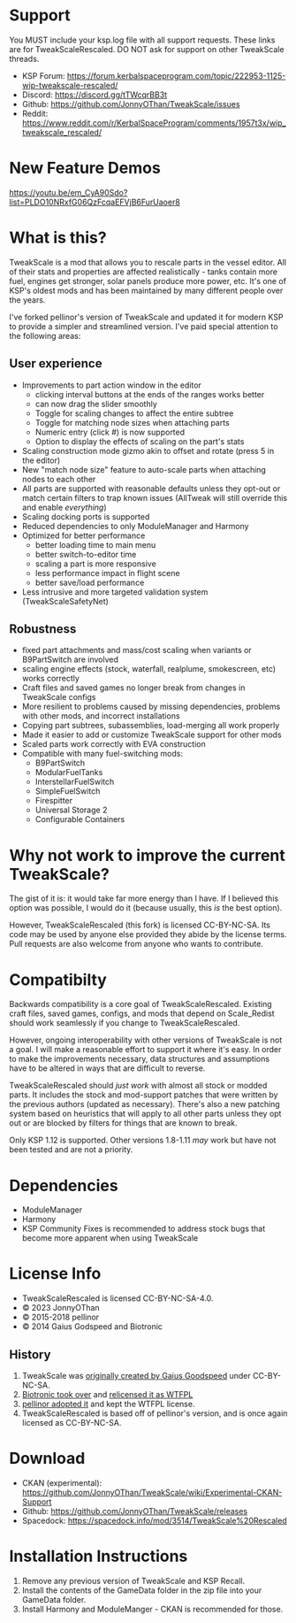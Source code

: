 # Support

You MUST include your ksp.log file with all support requests.  These links are for TweakScaleRescaled.  DO NOT ask for support on other TweakScale threads.

* KSP Forum: https://forum.kerbalspaceprogram.com/topic/222953-1125-wip-tweakscale-rescaled/
* Discord: https://discord.gg/tTWcqrBB3t
* Github: https://github.com/JonnyOThan/TweakScale/issues
* Reddit: https://www.reddit.com/r/KerbalSpaceProgram/comments/1957t3x/wip_tweakscale_rescaled/

# New Feature Demos

https://youtu.be/em_CyA90Sdo?list=PLDO10NRxfG06QzFcqaEFVjB6FurUaoer8

# What is this?

TweakScale is a mod that allows you to rescale parts in the vessel editor.  All of their stats and properties are affected realistically - tanks contain more fuel, engines get stronger, solar panels produce more power, etc.  It's one of KSP's oldest mods and has been maintained by many different people over the years.

I've forked pellinor's version of TweakScale and updated it for modern KSP to provide a simpler and streamlined version.  I've paid special attention to the following areas:

## User experience

* Improvements to part action window in the editor
  * clicking interval buttons at the ends of the ranges works better
  * can now drag the slider smoothly
  * Toggle for scaling changes to affect the entire subtree
  * Toggle for matching node sizes when attaching parts
  * Numeric entry (click #) is now supported
  * Option to display the effects of scaling on the part's stats
* Scaling construction mode gizmo akin to offset and rotate (press 5 in the editor)
* New "match node size" feature to auto-scale parts when attaching nodes to each other
* All parts are supported with reasonable defaults unless they opt-out or match certain filters to trap known issues (AllTweak will still override this and enable *everything*)
* Scaling docking ports is supported
* Reduced dependencies to only ModuleManager and Harmony
* Optimized for better performance
  * better loading time to main menu
  * better switch-to-editor time
  * scaling a part is more responsive
  * less performance impact in flight scene
  * better save/load performance
* Less intrusive and more targeted validation system (TweakScaleSafetyNet)

## Robustness

* fixed part attachments and mass/cost scaling when variants or B9PartSwitch are involved
* scaling engine effects (stock, waterfall, realplume, smokescreen, etc) works correctly
* Craft files and saved games no longer break from changes in TweakScale configs
* More resilient to problems caused by missing dependencies, problems with other mods, and incorrect installations
* Copying part subtrees, subassemblies, load-merging all work properly
* Made it easier to add or customize TweakScale support for other mods
* Scaled parts work correctly with EVA construction
* Compatible with many fuel-switching mods:
  * B9PartSwitch
  * ModularFuelTanks
  * InterstellarFuelSwitch
  * SimpleFuelSwitch
  * Firespitter
  * Universal Storage 2
  * Configurable Containers

# Why not work to improve the current TweakScale?

The gist of it is: it would take far more energy than I have.  If I believed this option was possible, I would do it (because usually, this *is* the best option).

However, TweakScaleRescaled (this fork) is licensed CC-BY-NC-SA.  Its code may be used by anyone else provided they abide by the license terms.  Pull requests are also welcome from anyone who wants to contribute.

# Compatibilty

Backwards compatibility is a core goal of TweakScaleRescaled.  Existing craft files, saved games, configs, and mods that depend on Scale_Redist should work seamlessly if you change to TweakScaleRescaled.

However, ongoing interoperability with other versions of TweakScale is not a goal.  I will make a reasonable effort to support it where it's easy.  In order to make the improvements necessary, data structures and assumptions have to be altered in ways that are difficult to reverse.

TweakScaleRescaled should *just work* with almost all stock or modded parts.  It includes the stock and mod-support patches that were written by the previous authors (updated as necessary).  There's also a new patching system based on heuristics that will apply to all other parts unless they opt out or are blocked by filters for things that are known to break.

Only KSP 1.12 is supported.  Other versions 1.8-1.11 *may* work but have not been tested and are not a priority.

# Dependencies

* ModuleManager
* Harmony
* KSP Community Fixes is recommended to address stock bugs that become more apparent when using TweakScale

# License Info

* TweakScaleRescaled is licensed CC-BY-NC-SA-4.0.
* © 2023 JonnyOThan
* © 2015-2018 pellinor
* © 2014 Gaius Godspeed and Biotronic

## History

1. TweakScale was [originally created by Gaius Goodspeed](https://forum.kerbalspaceprogram.com/topic/65819-0235-goodspeed-aerospace-parts-v201441b/) under CC-BY-NC-SA.
2. [Biotronic took over](https://forum.kerbalspaceprogram.com/topic/72554-090-tweakscale-rescale-everything-v150-2014-12-24-1040-utc/) and [relicensed it as WTFPL](https://forum.kerbalspaceprogram.com/topic/72554-090-tweakscale-rescale-everything-v150-2014-12-24-1040-utc/?do=findComment&comment=1204240)
3. [pellinor adopted it](https://forum.kerbalspaceprogram.com/topic/101540-14x-tweakscale-v2312apr-16/) and kept the WTFPL license.
4. TweakScaleRescaled is based off of pellinor's version, and is once again licensed as CC-BY-NC-SA.

# Download

* CKAN (experimental): https://github.com/JonnyOThan/TweakScale/wiki/Experimental-CKAN-Support
* Github: https://github.com/JonnyOThan/TweakScale/releases
* Spacedock: https://spacedock.info/mod/3514/TweakScale%20Rescaled

# Installation Instructions

1. Remove any previous version of TweakScale and KSP Recall.
2. Install the contents of the GameData folder in the zip file into your GameData folder.
3. Install Harmony and ModuleManger - CKAN is recommended for those.
